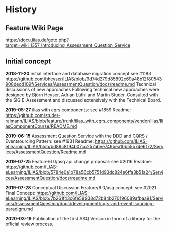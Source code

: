 # History

## Feature Wiki Page
https://docu.ilias.de/goto.php?target=wiki_1357_Introducing_Assessment_Question_Service

## Initial concept

**2018-11-20** initial interface and database migration concept see #1183
https://github.com/bheyser/ILIAS/blob/9d74d279d85892c69a48b12f80543908decd109f/Services/AssessmentQuestion/docs/readme.md
Technical discussions of new approaches
Following technical new approaches were designed by Björn Heyser, Adrian Lüthi and Martin Studer. Consulted with the SIG E-Assessment and discussed extensively with the Technical Board.

**2019-05-27** ilias with cqrs components: see #1859
Readme: https://github.com/studer-raimann/ILIAS/blob/feature/trunk/ilias_with_cqrs_components/vendor/ilias/IliasComponentCourse/README.md

**2019-06-15** Assessment Question Service with the DDD and CQRS / Eventsourcing Pattern: see #1931
Readme: https://github.com/ILIAS-eLearning/ILIAS/blob/bd89c8194b07cc257abee749bea10b55b74e6f72/Services/AssessmentQuestion/Readme.md

**2019-07-25** Feature/6 0/asq api change proposal: see #2016
Readme: https://github.com/ILIAS-eLearning/ILIAS/blob/5784e0a1b78a56cb5751d93dc824e6ffa3b51a24/Services/AssessmentQuestion/docs/readme.md

**2019-07-28** Conceptual Discussion Feature/6 0/asq concept: see #2021
Final Concept: https://github.com/ILIAS-eLearning/ILIAS/blob/7b261f43c6fe59938d72b84b270196089afbaa91/Services/AssessmentQuestion/docs/development/cqrs-and-event-sourcing-paradigm.md

**2020-03-19** Publication of the first ASQ Version in form of a library for the official review process.